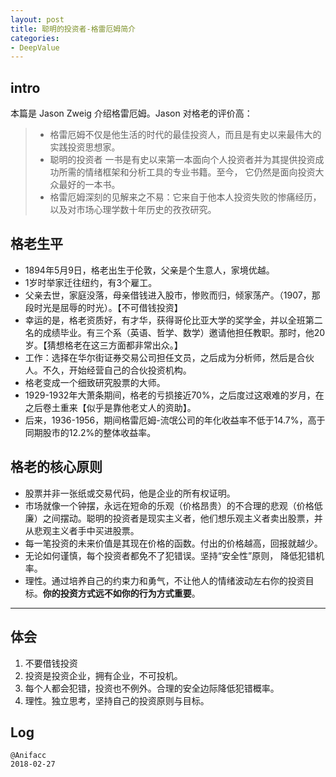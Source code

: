 ```yaml
---
layout: post
title: 聪明的投资者-格雷厄姆简介
categories:
- DeepValue
---
```


## intro

本篇是 Jason Zweig 介绍格雷厄姆。Jason 对格老的评价高：

> - 格雷厄姆不仅是他生活的时代的最佳投资人，而且是有史以来最伟大的实践投资思想家。
> - 聪明的投资者 一书是有史以来第一本面向个人投资者并为其提供投资成功所需的情绪框架和分析工具的专业书籍。至今， 它仍然是面向投资大众最好的一本书。
> - 格雷厄姆深刻的见解来之不易：它来自于他本人投资失败的惨痛经历， 以及对市场心理学数十年历史的孜孜研究。

## 格老生平

- 1894年5月9日，格老出生于伦敦，父亲是个生意人，家境优越。
- 1岁时举家迁往纽约，有3个雇工。
- 父亲去世，家庭没落，母亲借钱进入股市，惨败而归，倾家荡产。（1907，那段时光是屈辱的时光）。【不可借钱投资】
- 幸运的是，格老资质好，有才华，获得哥伦比亚大学的奖学金，并以全班第二名的成绩毕业。有三个系（英语、哲学、数学）邀请他担任教职。那时，他20岁。【猜想格老在这三方面都非常出众。】
- 工作：选择在华尔街证券交易公司担任文员，之后成为分析师，然后是合伙人。不久，开始经营自己的合伙投资机构。
- 格老变成一个细致研究股票的大师。
- 1929-1932年大萧条期间，格老的亏损接近70%，之后度过这艰难的岁月，在之后卷土重来【似乎是靠他老丈人的资助】。
- 后来，1936-1956，期间格雷厄姆-流氓公司的年化收益率不低于14.7%，高于同期股市的12.2%的整体收益率。

## 格老的核心原则

- 股票并非一张纸或交易代码，他是企业的所有权证明。
- 市场就像一个钟摆，永远在短命的乐观（价格昂贵）的不合理的悲观（价格低廉）之间摆动。聪明的投资者是现实主义者，他们想乐观主义者卖出股票，并从悲观主义者手中买进股票。
- 每一笔投资的未来价值是其现在价格的函数。付出的价格越高，回报就越少。
- 无论如何谨慎，每个投资者都免不了犯错误。坚持“安全性”原则， 降低犯错机率。
- 理性。通过培养自己的约束力和勇气，不让他人的情绪波动左右你的投资目标。**你的投资方式远不如你的行为方式重要**。

---

## 体会

1. 不要借钱投资
2. 投资是投资企业，拥有企业，不可投机。
3. 每个人都会犯错，投资也不例外。合理的安全边际降低犯错概率。
4. 理性。独立思考，坚持自己的投资原则与目标。

## Log

```
@Anifacc
2018-02-27 
```